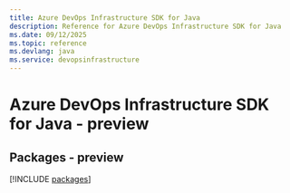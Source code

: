 ```yaml
---
title: Azure DevOps Infrastructure SDK for Java
description: Reference for Azure DevOps Infrastructure SDK for Java
ms.date: 09/12/2025
ms.topic: reference
ms.devlang: java
ms.service: devopsinfrastructure
---
```

# Azure DevOps Infrastructure SDK for Java - preview
## Packages - preview
[!INCLUDE [packages](devops-infrastructure-index.md)]